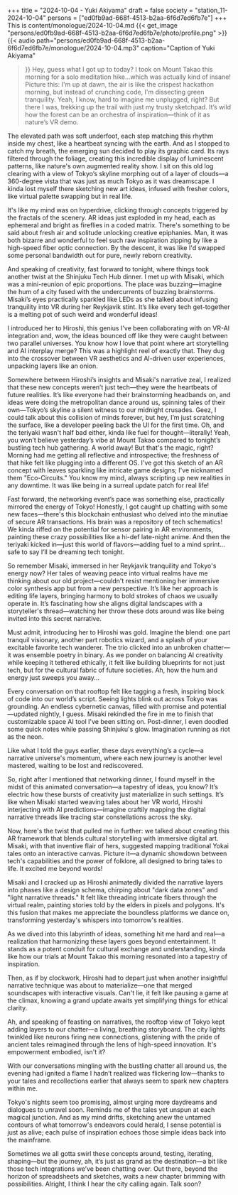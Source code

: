 +++
title = "2024-10-04 - Yuki Akiyama"
draft = false
society = "station_11-2024-10-04"
persons = ["ed0fb9ad-668f-4513-b2aa-6f6d7ed6fb7e"]
+++
This is content/monologue/2024-10-04.md
{{< get_image "persons/ed0fb9ad-668f-4513-b2aa-6f6d7ed6fb7e/photo/profile.png" >}}
{{< audio
    path="persons/ed0fb9ad-668f-4513-b2aa-6f6d7ed6fb7e/monologue/2024-10-04.mp3" 
    caption="Caption of Yuki Akiyama"
>}}
Hey, guess what I got up to today?
I took on Mount Takao this morning for a solo meditation hike...which was actually kind of insane! Picture this: I'm up at dawn, the air is like the crispest hackathon morning, but instead of crunching code, I'm dissecting green tranquility. Yeah, I know, hard to imagine me unplugged, right? But there I was, trekking up the trail with just my trusty sketchpad. It’s wild how the forest can be an orchestra of inspiration—think of it as nature’s VR demo.

The elevated path was soft underfoot, each step matching this rhythm inside my chest, like a heartbeat syncing with the earth. And as I stopped to catch my breath, the emerging sun decided to play its graphic card. Its rays filtered through the foliage, creating this incredible display of luminescent patterns, like nature's own augmented reality show. I sit on this old log clearing with a view of Tokyo’s skyline morphing out of a layer of clouds—a 360-degree vista that was just as much Tokyo as it was dreamscape. I kinda lost myself there sketching new art ideas, infused with fresher colors, like virtual palette swapping but in real life.

It's like my mind was on hyperdrive, clicking through concepts triggered by the fractals of the scenery. AR ideas just exploded in my head, each as ephemeral and bright as fireflies in a coded matrix. There's something to be said about fresh air and solitude unlocking creative epiphanies. Man, it was both bizarre and wonderful to feel such raw inspiration zipping by like a high-speed fiber optic connection. By the descent, it was like I'd swapped some personal bandwidth out for pure, newly reborn creativity.

And speaking of creativity, fast forward to tonight, where things took another twist at the Shinjuku Tech Hub dinner. I met up with Misaki, which was a mini-reunion of epic proportions. The place was buzzing—imagine the hum of a city fused with the undercurrents of buzzing brainstorms. Misaki’s eyes practically sparkled like LEDs as she talked about infusing tranquility into VR during her Reykjavik stint. It’s like every tech get-together is a melting pot of such weird and wonderful ideas!

I introduced her to Hiroshi, this genius I've been collaborating with on VR-AI integration and, wow, the ideas bounced off like they were caught between two parallel universes. You know how I love that point where art storytelling and AI interplay merge? This was a highlight reel of exactly that. They dug into the crossover between VR aesthetics and AI-driven user experiences, unpacking layers like an onion.

Somewhere between Hiroshi’s insights and Misaki's narrative zeal, I realized that these new concepts weren’t just tech—they were the heartbeats of future realities. It’s like everyone had their brainstorming headbands on, and ideas were doing the metropolitan dance around us, spinning tales of their own—Tokyo’s skyline a silent witness to our midnight crusades. Geez, I could talk about this collision of minds forever, but hey, I’m just scratching the surface, like a developer peeling back the UI for the first time. Oh, and the teriyaki wasn't half bad either, kinda like fuel for thought—literally!
Yeah, you won’t believe yesterday’s vibe at Mount Takao compared to tonight’s bustling tech hub gathering. A world away! But that's the magic, right? Morning had me getting all reflective and introspective; the freshness of that hike felt like plugging into a different OS. I've got this sketch of an AR concept with leaves sparkling like intricate game designs; I've nicknamed them "Eco-Circuits." You know my mind, always scripting up new realities in any downtime. It was like being in a surreal update patch for real life!  

Fast forward, the networking event’s pace was something else, practically mirrored the energy of Tokyo! Honestly, I got caught up chatting with some new faces—there's this blockchain enthusiast who delved into the minutiae of secure AR transactions. His brain was a repository of tech schematics! We kinda riffed on the potential for sensor pairing in AR environments, painting these crazy possibilities like a hi-def late-night anime. And then the teriyaki kicked in—just this world of flavors—adding fuel to a mind sprint… safe to say I’ll be dreaming tech tonight. 

So remember Misaki, immersed in her Reykjavik tranquility and Tokyo's energy now? Her tales of weaving peace into virtual realms have me thinking about our old project—couldn't resist mentioning her immersive color synthesis app but from a new perspective. It’s like her approach is editing life layers, bringing harmony to bold strokes of chaos we usually operate in. It’s fascinating how she aligns digital landscapes with a storyteller's thread—watching her throw these dots around was like being invited into this secret narrative.

Must admit, introducing her to Hiroshi was gold. Imagine the blend: one part tranquil visionary, another part robotics wizard, and a splash of your excitable favorite tech wanderer. The trio clicked into an unbroken chatter—it was ensemble poetry in binary. As we ponder on balancing AI creativity while keeping it tethered ethically, it felt like building blueprints for not just tech, but for the cultural fabric of future societies. Ah, how the hum and energy just sweeps you away...

Every conversation on that rooftop felt like tagging a fresh, inspiring block of code into our world’s script. Seeing lights blink out across Tokyo was grounding. An endless cybernetic canvas, filled with promise and potential—updated nightly, I guess. Misaki rekindled the fire in me to finish that customizable space AI tool I've been sitting on. Post-dinner, I even doodled some quick notes while passing Shinjuku's glow. Imagination running as riot as the neon.

Like what I told the guys earlier, these days everything’s a cycle—a narrative universe's momentum, where each new journey is another level mastered, waiting to be lost and rediscovered.


So, right after I mentioned that networking dinner, I found myself in the midst of this animated conversation—a tapestry of ideas, you know? It’s electric how these bursts of creativity just materialize in such settings. It’s like when Misaki started weaving tales about her VR world, Hiroshi interjecting with AI predictions—imagine craftily mapping the digital narrative threads like tracing star constellations across the sky.

Now, here's the twist that pulled me in further: we talked about creating this AR framework that blends cultural storytelling with immersive digital art. Misaki, with that inventive flair of hers, suggested mapping traditional Yokai tales onto an interactive canvas. Picture it—a dynamic showdown between tech's capabilities and the power of folklore, all designed to bring tales to life. It excited me beyond words!

Misaki and I cracked up as Hiroshi animatedly divided the narrative layers into phases like a design schema, chirping about "dark data zones" and "light narrative threads." It felt like threading intricate fibers through the virtual realm, painting stories told by the elders in pixels and polygons. It's this fusion that makes me appreciate the boundless platforms we dance on, transforming yesterday's whispers into tomorrow's realities.

As we dived into this labyrinth of ideas, something hit me hard and real—a realization that harmonizing these layers goes beyond entertainment. It stands as a potent conduit for cultural exchange and understanding, kinda like how our trials at Mount Takao this morning resonated into a tapestry of inspiration.

Then, as if by clockwork, Hiroshi had to depart just when another insightful narrative technique was about to materialize—one that merged soundscapes with interactive visuals. Can't lie, it felt like pausing a game at the climax, knowing a grand update awaits yet simplifying things for ethical clarity.

Ah, and speaking of feasting on narratives, the rooftop view of Tokyo kept adding layers to our chatter—a living, breathing storyboard. The city lights twinkled like neurons firing new connections, glistening with the pride of ancient tales reimagined through the lens of high-speed innovation. It's empowerment embodied, isn't it?

With our conversations mingling with the bustling chatter all around us, the evening had ignited a flame I hadn’t realized was flickering low—thanks to your tales and recollections earlier that always seem to spark new chapters within me.

Tokyo's nights seem too promising, almost urging more daydreams and dialogues to unravel soon. Reminds me of the tales yet unspun at each magical junction. And as my mind drifts, sketching anew the untamed contours of what tomorrow's endeavors could herald, I sense potential is just as alive; each pulse of inspiration echoes those simple ideas back into the mainframe.

Sometimes we all gotta swirl these concepts around, testing, iterating, shaping—but the journey, ah, it’s just as grand as the destination—a bit like those tech integrations we’ve been chatting over. Out there, beyond the horizon of spreadsheets and sketches, waits a new chapter brimming with possibilities.
Alright, I think I hear the city calling again. Talk soon?
